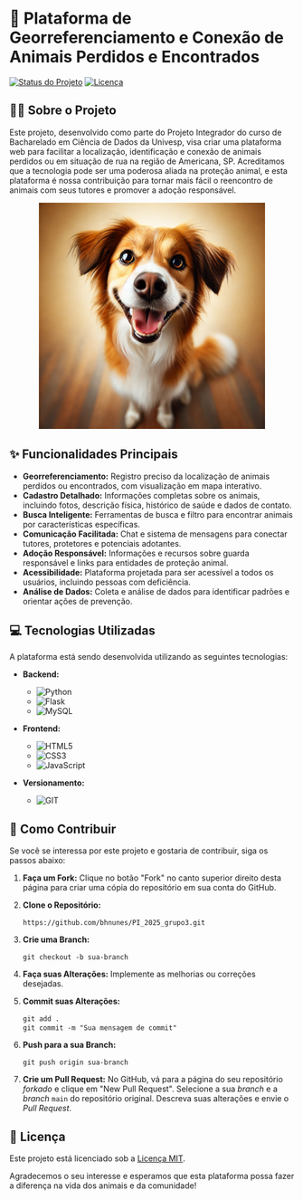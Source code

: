 # 🐾 Plataforma de Georreferenciamento e Conexão de Animais Perdidos e Encontrados

[![Status do Projeto](https://img.shields.io/badge/Status-Em%20Desenvolvimento-yellow.svg)](https://github.com/SEU_USUARIO/NOME_DO_REPOSITORIO)
[![Licença](https://img.shields.io/badge/Licença-MIT-blue.svg)](https://opensource.org/licenses/MIT)

## 🐶🐱 Sobre o Projeto

Este projeto, desenvolvido como parte do Projeto Integrador do curso de Bacharelado em Ciência de Dados da Univesp, visa criar uma plataforma web para facilitar a localização, identificação e conexão de animais perdidos ou em situação de rua na região de Americana, SP. Acreditamos que a tecnologia pode ser uma poderosa aliada na proteção animal, e esta plataforma é nossa contribuição para tornar mais fácil o reencontro de animais com seus tutores e promover a adoção responsável.

<p align="center">
  <img src="static\img\logo_projeto.png" alt="Logo da Plataforma" width="400">
</p>

## ✨ Funcionalidades Principais

*   **Georreferenciamento:** Registro preciso da localização de animais perdidos ou encontrados, com visualização em mapa interativo.
*   **Cadastro Detalhado:** Informações completas sobre os animais, incluindo fotos, descrição física, histórico de saúde e dados de contato.
*   **Busca Inteligente:** Ferramentas de busca e filtro para encontrar animais por características específicas.
*   **Comunicação Facilitada:** Chat e sistema de mensagens para conectar tutores, protetores e potenciais adotantes.
*   **Adoção Responsável:** Informações e recursos sobre guarda responsável e links para entidades de proteção animal.
*   **Acessibilidade:** Plataforma projetada para ser acessível a todos os usuários, incluindo pessoas com deficiência.
*   **Análise de Dados:** Coleta e análise de dados para identificar padrões e orientar ações de prevenção.

## 💻 Tecnologias Utilizadas

A plataforma está sendo desenvolvida utilizando as seguintes tecnologias:

*   **Backend:**
    *   <img src="https://img.shields.io/badge/Python-3776AB?style=for-the-badge&logo=python&logoColor=white" alt="Python">
    *   <img src="https://img.shields.io/badge/Flask-000000?style=for-the-badge&logo=flask&logoColor=white" alt="Flask">
    *   <img src="https://img.shields.io/badge/MySQL-4479A1?style=for-the-badge&logo=mysql&logoColor=white" alt="MySQL">
*   **Frontend:**
    *   <img src="https://img.shields.io/badge/HTML5-E34F26?style=for-the-badge&logo=html5&logoColor=white" alt="HTML5">
    *   <img src="https://img.shields.io/badge/CSS3-1572B6?style=for-the-badge&logo=css3&logoColor=white" alt="CSS3">
    *   <img src="https://img.shields.io/badge/JavaScript-F7DF1E?style=for-the-badge&logo=javascript&logoColor=black" alt="JavaScript">

* **Versionamento:**
    * <img src="https://img.shields.io/badge/GIT-E44C30?style=for-the-badge&logo=git&logoColor=white" alt="GIT">

## 🚀 Como Contribuir

Se você se interessa por este projeto e gostaria de contribuir, siga os passos abaixo:

1.  **Faça um Fork:** Clique no botão "Fork" no canto superior direito desta página para criar uma cópia do repositório em sua conta do GitHub.
2.  **Clone o Repositório:**
    ```
    https://github.com/bhnunes/PI_2025_grupo3.git
    ```
3.  **Crie uma Branch:**
    ```
    git checkout -b sua-branch
    ```

4.  **Faça suas Alterações:** Implemente as melhorias ou correções desejadas.

5.  **Commit suas Alterações:**
    ```
    git add .
    git commit -m "Sua mensagem de commit"
    ```

6.  **Push para a sua Branch:**
    ```
    git push origin sua-branch
    ```

7.  **Crie um Pull Request:** No GitHub, vá para a página do seu repositório *forkado* e clique em "New Pull Request". 
Selecione a sua *branch* e a *branch* `main` do repositório original. Descreva suas alterações e envie o *Pull Request*.

## 🤝 Licença

Este projeto está licenciado sob a [Licença MIT](https://opensource.org/licenses/MIT).


Agradecemos o seu interesse e esperamos que esta plataforma possa fazer a diferença na vida dos animais e da comunidade!
